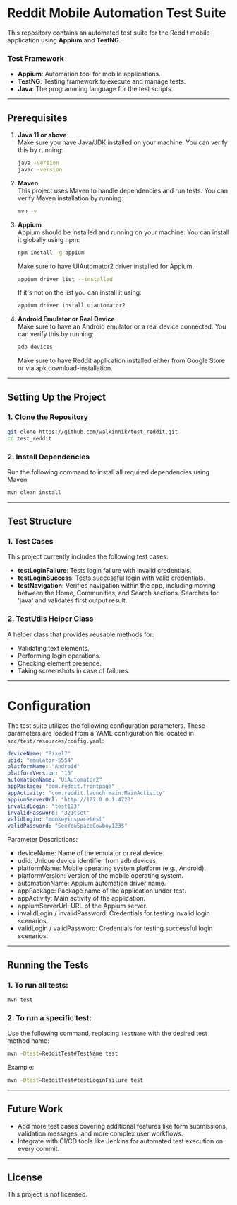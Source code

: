 
# Reddit Mobile Automation Test Suite

This repository contains an automated test suite for the Reddit mobile application using **Appium** and **TestNG**.

### **Test Framework**
- **Appium**: Automation tool for mobile applications.
- **TestNG**: Testing framework to execute and manage tests.
- **Java**: The programming language for the test scripts.

---

## **Prerequisites**

1. **Java 11 or above**  
   Make sure you have Java/JDK installed on your machine. You can verify this by running:
   ```bash
   java -version
   javac -version
   ```

2. **Maven**  
   This project uses Maven to handle dependencies and run tests. You can verify Maven installation by running:
   ```bash
   mvn -v
   ```

3. **Appium**  
   Appium should be installed and running on your machine. You can install it globally using npm:
   ```bash
   npm install -g appium
   ```
   Make sure to have UIAutomator2 driver installed for Appium.
   ```bash
   appium driver list --installed
   ```
   If it's not on the list you can install it using:
   ```bash
   appium driver install uiautomator2
   ```

4. **Android Emulator or Real Device**  
   Make sure to have an Android emulator or a real device connected. You can verify this by running:
   ```bash
   adb devices
   ```
   Make sure to have Reddit application installed either from Google Store or via apk download-installation. 
---

## **Setting Up the Project**

### 1. Clone the Repository
```bash
git clone https://github.com/walkinnik/test_reddit.git
cd test_reddit
```

### 2. Install Dependencies

Run the following command to install all required dependencies using Maven:
```bash
mvn clean install
```

---

## **Test Structure**

### 1. **Test Cases**
This project currently includes the following test cases:

- **testLoginFailure**: Tests login failure with invalid credentials.
- **testLoginSuccess**: Tests successful login with valid credentials.
- **testNavigation**: Verifies navigation within the app, including moving between the Home, Communities, and Search sections. 
Searches for 'java' and validates first output result.

### 2. **TestUtils Helper Class**
A helper class that provides reusable methods for:
- Validating text elements.
- Performing login operations.
- Checking element presence.
- Taking screenshots in case of failures.

---

# **Configuration**

The test suite utilizes the following configuration parameters. These parameters are loaded from a YAML configuration file located in `src/test/resources/config.yaml`:

```yaml
deviceName: "Pixel7"
udid: "emulator-5554"
platformName: "Android"
platformVersion: "15"
automationName: "UiAutomator2"
appPackage: "com.reddit.frontpage"
appActivity: "com.reddit.launch.main.MainActivity"
appiumServerUrl: "http://127.0.0.1:4723"
invalidLogin: "test123"
invalidPassword: "321tset"
validLogin: "monkeyinspacetest"
validPassword: "SeeYouSpaceCowboy123$"
```
Parameter Descriptions:

- deviceName: Name of the emulator or real device.
- udid: Unique device identifier from adb devices.
- platformName: Mobile operating system platform (e.g., Android).
- platformVersion: Version of the mobile operating system.
- automationName: Appium automation driver name.
- appPackage: Package name of the application under test.
- appActivity: Main activity of the application.
- appiumServerUrl: URL of the Appium server.
- invalidLogin / invalidPassword: Credentials for testing invalid login scenarios.
- validLogin / validPassword: Credentials for testing successful login scenarios.

___

## **Running the Tests**

### 1. To run all tests:
```bash
mvn test
```

### 2. To run a specific test:
Use the following command, replacing `TestName` with the desired test method name:
```bash
mvn -Dtest=RedditTest#TestName test
```

Example:
```bash
mvn -Dtest=RedditTest#testLoginFailure test
```

---

## **Future Work**

- Add more test cases covering additional features like form submissions, validation messages, and more complex user workflows.
- Integrate with CI/CD tools like Jenkins for automated test execution on every commit.

---

## **License**

This project is not licensed.
